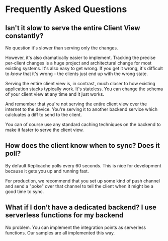# Frequently Asked Questions

## Isn't it slow to serve the entire Client View constantly?

No question it's slower than serving only the changes.

However, it's also dramatically easier to implement. Tracking the precise per-client changes is a huge project and architectural change for most existing systems.
It's also easy to get wrong. If you get it wrong, it's difficult to *know* that it's wrong - the clients just end up with the wrong state.

Serving the entire client view is, in contrast, much closer to how existing application stacks typically work. It's stateless. You can change the schema of your
client view at any time and it just works.

And remember that you're not serving the entire client view over the internet to the device. You're serving it to another backend service which calcluates a
diff to send to the client.

You can of course use any standard caching techniques on the backend to make it faster to serve the client view.

## How does the client know when to sync? Does it poll?

By default Replicache polls every 60 seconds. This is nice for development because it gets you up and running fast.

For production, we recommend that you set up some kind of push channel and send a "poke" over that channel to tell the client when it might be a good time to sync.

## What if I don’t have a dedicated backend? I use serverless functions for my backend

No problem. You can implement the integration points as serverless functions. Our samples are all implemented this way.
